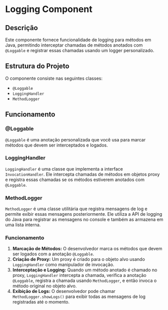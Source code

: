 # Logging Component

## Descrição
Este componente fornece funcionalidade de logging para métodos em Java, permitindo interceptar chamadas de métodos anotados com `@Loggable` e registrar essas chamadas usando um logger personalizado.

## Estrutura do Projeto
O componente consiste nas seguintes classes:
- `@Loggable`
- `LoggingHandler`
- `MethodLogger`

## Funcionamento
### @Loggable
`@Loggable` é uma anotação personalizada que você usa para marcar métodos que devem ser interceptados e logados.

### LoggingHandler
`LoggingHandler` é uma classe que implementa a interface `InvocationHandler`. Ele intercepta chamadas de métodos em objetos proxy e registra essas chamadas se os métodos estiverem anotados com `@Loggable`.

### MethodLogger
`MethodLogger` é uma classe utilitária que registra mensagens de log e permite exibir essas mensagens posteriormente. Ele utiliza a API de logging do Java para registrar as mensagens no console e também as armazena em uma lista interna.

### Funcionamento
1. **Marcação de Métodos:** O desenvolvedor marca os métodos que devem ser logados com a anotação `@Loggable`.
2. **Criação de Proxy:** Um proxy é criado para o objeto alvo usando `LoggingHandler` como manipulador de invocação.
3. **Interceptação e Logging:** Quando um método anotado é chamado no proxy, `LoggingHandler` intercepta a chamada, verifica a anotação `@Loggable`, registra a chamada usando `MethodLogger`, e então invoca o método original no objeto alvo.
4. **Exibição de Logs:** O desenvolvedor pode chamar `MethodLogger.showLogs()` para exibir todas as mensagens de log registradas até o momento.
